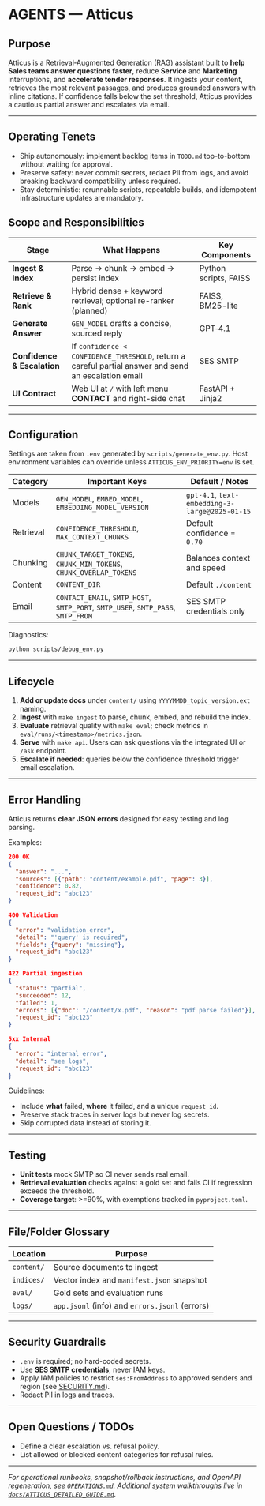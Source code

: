 # AGENTS — Atticus

## Purpose

Atticus is a Retrieval‑Augmented Generation (RAG) assistant built to **help Sales teams answer questions faster**, reduce **Service** and **Marketing** interruptions, and **accelerate tender responses**.
It ingests your content, retrieves the most relevant passages, and produces grounded answers with inline citations. If confidence falls below the set threshold, Atticus provides a cautious partial answer and escalates via email.

---
## Operating Tenets

- Ship autonomously: implement backlog items in `TODO.md` top-to-bottom without waiting for approval.
- Preserve safety: never commit secrets, redact PII from logs, and avoid breaking backward compatibility unless required.
- Stay deterministic: rerunnable scripts, repeatable builds, and idempotent infrastructure updates are mandatory.

## Scope and Responsibilities

| Stage | What Happens | Key Components |
|-------|-------------|----------------|
| **Ingest & Index** | Parse → chunk → embed → persist index | Python scripts, FAISS |
| **Retrieve & Rank** | Hybrid dense + keyword retrieval; optional re-ranker (planned) | FAISS, BM25-lite |
| **Generate Answer** | `GEN_MODEL` drafts a concise, sourced reply | GPT‑4.1 |
| **Confidence & Escalation** | If `confidence < CONFIDENCE_THRESHOLD`, return a careful partial answer and send an escalation email | SES SMTP |
| **UI Contract** | Web UI at `/` with left menu **CONTACT** and right-side chat | FastAPI + Jinja2 |

---

## Configuration

Settings are taken from `.env` generated by `scripts/generate_env.py`.
Host environment variables can override unless `ATTICUS_ENV_PRIORITY=env` is set.

| Category | Important Keys | Default / Notes |
|----------|---------------|------------------|
| Models | `GEN_MODEL`, `EMBED_MODEL`, `EMBEDDING_MODEL_VERSION` | `gpt-4.1`, `text-embedding-3-large@2025-01-15` |
| Retrieval | `CONFIDENCE_THRESHOLD`, `MAX_CONTEXT_CHUNKS` | Default confidence = `0.70` |
| Chunking | `CHUNK_TARGET_TOKENS`, `CHUNK_MIN_TOKENS`, `CHUNK_OVERLAP_TOKENS` | Balances context and speed |
| Content | `CONTENT_DIR` | Default `./content` |
| Email | `CONTACT_EMAIL`, `SMTP_HOST`, `SMTP_PORT`, `SMTP_USER`, `SMTP_PASS`, `SMTP_FROM` | SES SMTP credentials only |

Diagnostics:
```bash
python scripts/debug_env.py
```

---

## Lifecycle

1. **Add or update docs** under `content/` using `YYYYMMDD_topic_version.ext` naming.
2. **Ingest** with `make ingest` to parse, chunk, embed, and rebuild the index.
3. **Evaluate** retrieval quality with `make eval`; check metrics in `eval/runs/<timestamp>/metrics.json`.
4. **Serve** with `make api`. Users can ask questions via the integrated UI or `/ask` endpoint.
5. **Escalate if needed**: queries below the confidence threshold trigger email escalation.

---

## Error Handling

Atticus returns **clear JSON errors** designed for easy testing and log parsing.

Examples:
```json
200 OK
{
  "answer": "...",
  "sources": [{"path": "content/example.pdf", "page": 3}],
  "confidence": 0.82,
  "request_id": "abc123"
}
```
```json
400 Validation
{
  "error": "validation_error",
  "detail": "'query' is required",
  "fields": {"query": "missing"},
  "request_id": "abc123"
}
```
```json
422 Partial ingestion
{
  "status": "partial",
  "succeeded": 12,
  "failed": 1,
  "errors": [{"doc": "/content/x.pdf", "reason": "pdf parse failed"}],
  "request_id": "abc123"
}
```
```json
5xx Internal
{
  "error": "internal_error",
  "detail": "see logs",
  "request_id": "abc123"
}
```

Guidelines:
* Include **what** failed, **where** it failed, and a unique `request_id`.
* Preserve stack traces in server logs but never log secrets.
* Skip corrupted data instead of storing it.

---

## Testing

* **Unit tests** mock SMTP so CI never sends real email.
* **Retrieval evaluation** checks against a gold set and fails CI if regression exceeds the threshold.
* **Coverage target**: >=90%, with exemptions tracked in `pyproject.toml`.

---

## File/Folder Glossary

| Location | Purpose |
|----------|--------|
| `content/` | Source documents to ingest |
| `indices/` | Vector index and `manifest.json` snapshot |
| `eval/` | Gold sets and evaluation runs |
| `logs/` | `app.jsonl` (info) and `errors.jsonl` (errors) |

---

## Security Guardrails

* `.env` is required; no hard-coded secrets.
* Use **SES SMTP credentials**, never IAM keys.
* Apply IAM policies to restrict `ses:FromAddress` to approved senders and region (see [SECURITY.md](SECURITY.md)).
* Redact PII in logs and traces.

---

## Open Questions / TODOs

* Define a clear escalation vs. refusal policy.
* List allowed or blocked content categories for refusal rules.

---

*For operational runbooks, snapshot/rollback instructions, and OpenAPI regeneration, see [`OPERATIONS.md`](OPERATIONS.md). Additional system walkthroughs live in [`docs/ATTICUS_DETAILED_GUIDE.md`](docs/ATTICUS_DETAILED_GUIDE.md).*


